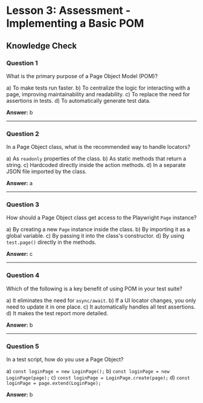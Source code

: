 # Lesson 3: Assessment - Implementing a Basic POM

## Knowledge Check

### Question 1

What is the primary purpose of a Page Object Model (POM)?

a) To make tests run faster.
b) To centralize the logic for interacting with a page, improving maintainability and readability.
c) To replace the need for assertions in tests.
d) To automatically generate test data.

**Answer:** b

---

### Question 2

In a Page Object class, what is the recommended way to handle locators?

a) As `readonly` properties of the class.
b) As static methods that return a string.
c) Hardcoded directly inside the action methods.
d) In a separate JSON file imported by the class.

**Answer:** a

---

### Question 3

How should a Page Object class get access to the Playwright `Page` instance?

a) By creating a new `Page` instance inside the class.
b) By importing it as a global variable.
c) By passing it into the class's constructor.
d) By using `test.page()` directly in the methods.

**Answer:** c

---

### Question 4

Which of the following is a key benefit of using POM in your test suite?

a) It eliminates the need for `async/await`.
b) If a UI locator changes, you only need to update it in one place.
c) It automatically handles all test assertions.
d) It makes the test report more detailed.

**Answer:** b

---

### Question 5

In a test script, how do you use a Page Object?

a) `const loginPage = new LoginPage();`
b) `const loginPage = new LoginPage(page);`
c) `const loginPage = LoginPage.create(page);`
d) `const loginPage = page.extend(LoginPage);`

**Answer:** b